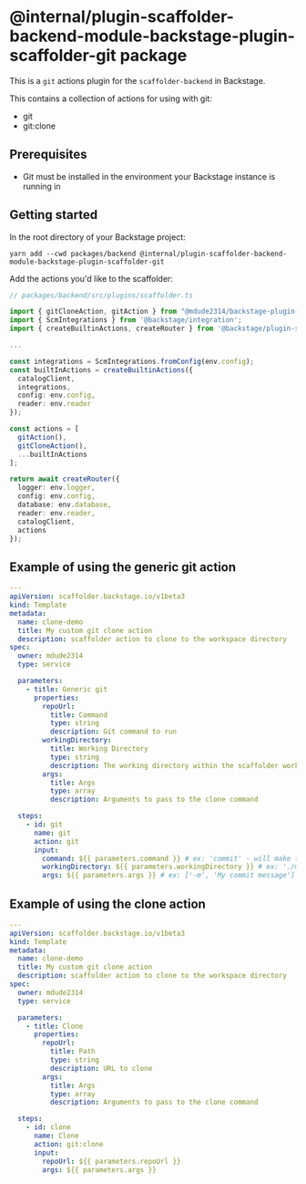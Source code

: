 # @internal/plugin-scaffolder-backend-module-backstage-plugin-scaffolder-git package

This is a `git` actions plugin for the `scaffolder-backend` in Backstage.

This contains a collection of actions for using with git:

- git
- git:clone

## Prerequisites
- Git must be installed in the environment your Backstage instance is running in

## Getting started

In the root directory of your Backstage project:

```
yarn add --cwd packages/backend @internal/plugin-scaffolder-backend-module-backstage-plugin-scaffolder-git
```

Add the actions you'd like to the scaffolder:

```typescript
// packages/backend/src/plugins/scaffolder.ts

import { gitCloneAction, gitAction } from "@mdude2314/backstage-plugin-scaffolder-git-actions";
import { ScmIntegrations } from '@backstage/integration';
import { createBuiltinActions, createRouter } from '@backstage/plugin-scaffolder-backend';

...

const integrations = ScmIntegrations.fromConfig(env.config);
const builtInActions = createBuiltinActions({
  catalogClient,
  integrations,
  config: env.config,
  reader: env.reader
});

const actions = [
  gitAction(),
  gitCloneAction(),
  ...builtInActions
];

return await createRouter({
  logger: env.logger,
  config: env.config,
  database: env.database,
  reader: env.reader,
  catalogClient,
  actions
});
```

## Example of using the generic git action
```yaml
---
apiVersion: scaffolder.backstage.io/v1beta3
kind: Template
metadata:
  name: clone-demo
  title: My custom git clone action
  description: scaffolder action to clone to the workspace directory
spec:
  owner: mdude2314
  type: service

  parameters:
    - title: Generic git
      properties:
        repoUrl:
          title: Command
          type: string
          description: Git command to run
        workingDirectory:
          title: Working Directory
          type: string
          description: The working directory within the scaffolder workspace to run the command
        args:
          title: Args
          type: array
          description: Arguments to pass to the clone command

  steps:
    - id: git
      name: git
      action: git
      input:
        command: ${{ parameters.command }} # ex: 'commit' - will make the scaffolder run the `git commit` command
        workingDirectory: ${{ parameters.workingDirectory }} # ex: './my-working-directory' - will execute the command in the specified directory relative to the scaffolder workspace
        args: ${{ parameters.args }} # ex: ['-m', 'My commit message'] - will add '-m My commit message' to the arguments passed to the git command
```

## Example of using the clone action

```yaml
---
apiVersion: scaffolder.backstage.io/v1beta3
kind: Template
metadata:
  name: clone-demo
  title: My custom git clone action
  description: scaffolder action to clone to the workspace directory
spec:
  owner: mdude2314
  type: service

  parameters:
    - title: Clone
      properties:
        repoUrl:
          title: Path
          type: string
          description: URL to clone
        args:
          title: Args
          type: array
          description: Arguments to pass to the clone command

  steps:
    - id: clone
      name: Clone
      action: git:clone
      input:
        repoUrl: ${{ parameters.repoUrl }}
        args: ${{ parameters.args }}
```
